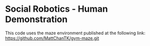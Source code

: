 # Social Robotics - Human Demonstration

This code uses the maze environment published at the following link: https://github.com/MattChanTK/gym-maze.git